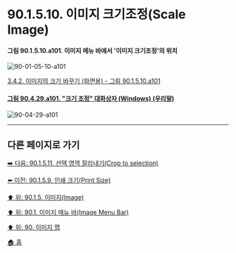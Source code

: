 # 90.1.5.10. 이미지 크기조정(Scale Image)

<a id="90-01-05-10-a101"></a>

#### 그림 90.1.5.10.a101. 이미지 메뉴 바에서 '이미지 크기조정'의 위치
![90-01-05-10-a101](https://github.com/wonder13662/gimp/assets/15767104/613d0cc8-05ad-4df5-a9d0-3be39b770f41)

[3.4.2. 이미지의 크기 바꾸기 (화면용) - 그림 90.1.5.10.a101](./03-04-02-change-the-size-of-an-image-for-the-screen.md#90-01-05-10-a101)

<a id="90-04-29-a101"></a>

#### [그림 90.4.29.a101. "크기 조정" 대화상자 (Windows) (우리말)](./90-04-29-scale_image.md#90-04-29-a101)
![90-04-29-a101](https://github.com/wonder13662/gimp/assets/15767104/b88ded56-3fe1-4009-84ce-aa0939259794)

***

## 다른 페이지로 가기

[➡️ 다음: 90.1.5.11. 선택 영역 잘라내기(Crop to selection)](./90-01-05-11-crop_to_selection.md)

[⬅️ 이전: 90.1.5.9. 인쇄 크기(Print Size)](./90-01-05-09-print_size.md)

[⬆️ 위: 90.1.5. 이미지(Image)](./90-01-05-00-image.md)

[⬆️ 위: 90.1. 이미지 메뉴 바(Image Menu Bar)](./90-01-00-image-menu-bar.md)

[⬆️ 위: 90. 이미지 맵](./90-00-image-map.md)

[🏠 홈](./00-home.md)
